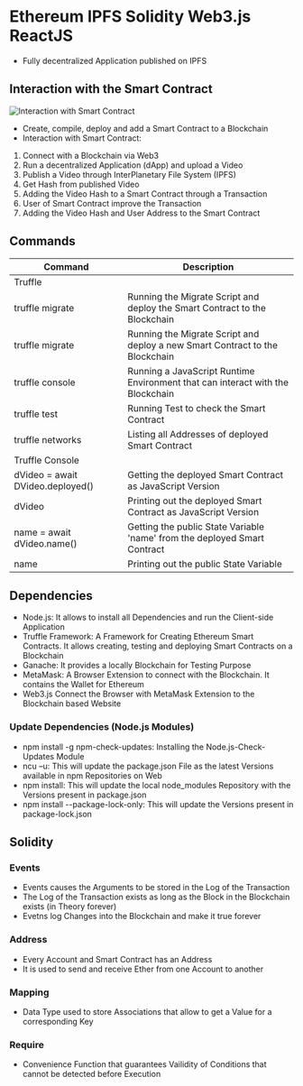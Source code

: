 # Ethereum IPFS Solidity Web3.js ReactJS

* Fully decentralized Application published on IPFS

## Interaction with the Smart Contract

![Interaction with Smart Contract](https://user-images.githubusercontent.com/29623199/121769335-4c76ff80-cb63-11eb-91fa-26f0f05f32ef.JPG)

* Create, compile, deploy and add a Smart Contract to a Blockchain
* Interaction with Smart Contract:

1) Connect with a Blockchain via Web3
1) Run a decentralized Application (dApp) and upload a Video
1) Publish a Video through InterPlanetary File System (IPFS)
1) Get Hash from published Video
1) Adding the Video Hash to a Smart Contract through a Transaction
1) User of Smart Contract improve the Transaction
1) Adding the Video Hash and User Address to the Smart Contract

## Commands

| Command | Description |
| --- | --- |
| Truffle | |
| truffle migrate | Running the Migrate Script and deploy the Smart Contract to the Blockchain |
| truffle migrate | Running the Migrate Script and deploy a new Smart Contract to the Blockchain |
| truffle console | Running a JavaScript Runtime Environment that can interact with the Blockchain |
| truffle test | Running Test to check the Smart Contract |
| truffle networks | Listing all Addresses of deployed Smart Contract |
| Truffle Console | |
| dVideo = await DVideo.deployed() | Getting the deployed Smart Contract as JavaScript Version |
| dVideo | Printing out the deployed Smart Contract as JavaScript Version |
| name = await dVideo.name() | Getting the public State Variable 'name' from the deployed Smart Contract |
| name | Printing out the public State Variable |

## Dependencies

* Node.js: It allows to install all Dependencies and run the Client-side Application
* Truffle Framework: A Framework for Creating Ethereum Smart Contracts. It allows creating, testing and deploying Smart
  Contracts on a Blockchain
* Ganache: It provides a locally Blockchain for Testing Purpose
* MetaMask: A Browser Extension to connect with the Blockchain. It contains the Wallet for Ethereum
* Web3.js Connect the Browser with MetaMask Extension to the Blockchain based Website

### Update Dependencies (Node.js Modules)

* npm install -g npm-check-updates: Installing the Node.js-Check-Updates Module
* ncu –u: This will update the package.json File as the latest Versions available in npm Repositories on Web
* npm install: This will update the local node_modules Repository with the Versions present in package.json
* npm install --package-lock-only: This will update the Versions present in package-lock.json

## Solidity
### Events
* Events causes the Arguments to be stored in the Log of the Transaction
* The Log of the Transaction exists as long as the Block in the Blockchain exists (in Theory forever)
* Evetns log Changes into the Blockchain and make it true forever

### Address
* Every Account and Smart Contract has an Address
* It is used to send and receive Ether from one Account to another

### Mapping
* Data Type used to store Associations that allow to get a Value for a corresponding Key

### Require
* Convenience Function that guarantees Vailidity of Conditions that cannot be detected before Execution
